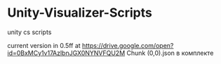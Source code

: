 # Unity-Visualizer-Scripts
unity cs scripts

current version in 0.5ff at https://drive.google.com/open?id=0BxMCy1v17AzlbnJGX0NYNVFQU2M
Chunk (0,0).json в комплекте

